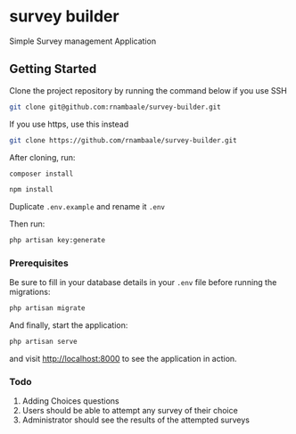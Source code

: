# survey builder

Simple Survey management Application

## Getting Started

Clone the project repository by running the command below if you use SSH

```bash
git clone git@github.com:rnambaale/survey-builder.git
```

If you use https, use this instead

```bash
git clone https://github.com/rnambaale/survey-builder.git
```

After cloning, run:

```bash
composer install
```

```bash
npm install
```

Duplicate `.env.example` and rename it `.env`

Then run:

```bash
php artisan key:generate
```

### Prerequisites

Be sure to fill in your database details in your `.env` file before running the migrations:

```bash
php artisan migrate
```

And finally, start the application:

```bash
php artisan serve
```

and visit [http://localhost:8000](http://localhost:8000) to see the application in action.

### Todo

1. Adding Choices questions
2. Users should be able to attempt any survey of their choice
3. Administrator should see the results of the attempted surveys
